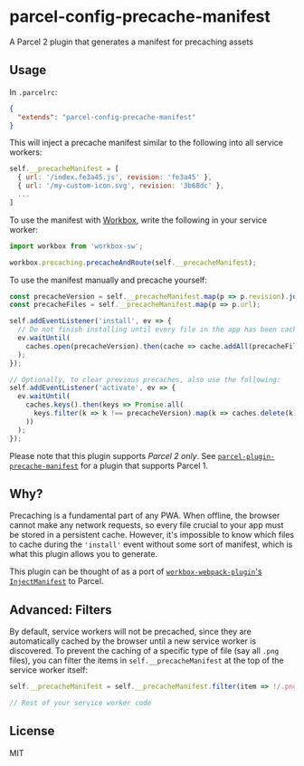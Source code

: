# parcel-config-precache-manifest

A Parcel 2 plugin that generates a manifest for precaching assets

## Usage
In `.parcelrc`:
```json
{
  "extends": "parcel-config-precache-manifest"
}
```

This will inject a precache manifest similar to the following into all service workers:
```js
self.__precacheManifest = [
  { url: '/index.fe3a45.js', revision: 'fe3a45' },
  { url: '/my-custom-icon.svg', revision: '3b68dc' },
  ...
]
```

To use the manifest with [Workbox](https://developers.google.com/web/tools/workbox/), write the following in your service worker:
```js
import workbox from 'workbox-sw';

workbox.precaching.precacheAndRoute(self.__precacheManifest);
```

To use the manifest manually and precache yourself:
```js
const precacheVersion = self.__precacheManifest.map(p => p.revision).join('');
const precacheFiles = self.__precacheManifest.map(p => p.url);

self.addEventListener('install', ev => {
  // Do not finish installing until every file in the app has been cached
  ev.waitUntil(
    caches.open(precacheVersion).then(cache => cache.addAll(precacheFiles))
  );
});

// Optionally, to clear previous precaches, also use the following:
self.addEventListener('activate', ev => {
  ev.waitUntil(
    caches.keys().then(keys => Promise.all(
      keys.filter(k => k !== precacheVersion).map(k => caches.delete(k))
    ))
  );
});
```

Please note that this plugin supports *Parcel 2 only*. See [`parcel-plugin-precache-manifest`](https://npmjs.com/package/parcel-plugin-precache-manifest) for a plugin that supports Parcel 1.

## Why?
Precaching is a fundamental part of any PWA. When offline, the browser cannot make any network requests, so every file crucial to your app must be stored in a persistent cache. However, it's impossible to know which files to cache during the `'install'` event without some sort of manifest, which is what this plugin allows you to generate.

This plugin can be thought of as a port of [`workbox-webpack-plugin`'s `InjectManifest`](https://developers.google.com/web/tools/workbox/modules/workbox-webpack-plugin#injectmanifest) to Parcel.

## Advanced: Filters
By default, service workers will not be precached, since they are automatically cached by the browser until a new service worker is discovered. To prevent the caching of a specific type of file (say all `.png` files), you can filter the items in `self.__precacheManifest` at the top of the service worker itself:
```js
self.__precacheManifest = self.__precacheManifest.filter(item => !/.png$/.test(item));

// Rest of your service worker code
```

## License
MIT